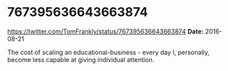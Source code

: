 # 767395636643663874
https://twitter.com/TomFrankly/status/767395636643663874
**Date:** 2016-08-21

The cost of scaling an educational-business - every day I, personally, become less capable at giving individual attention.
